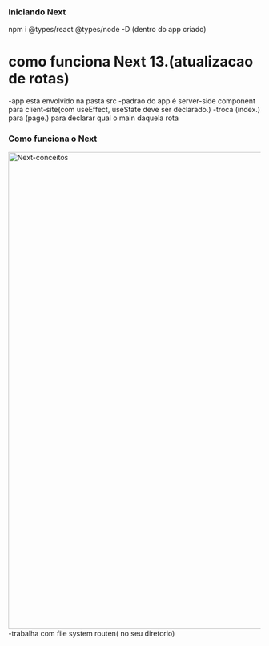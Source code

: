 <h3> Iniciando Next </h3>

npm i  @types/react @types/node -D (dentro do app criado)

# como funciona Next 13.(atualizacao de rotas)

-app esta envolvido na pasta src
-padrao do app é server-side
component para client-site(com useEffect, useState deve ser declarado.)
-troca (index.) para (page.) para declarar qual o main daquela rota

<h3>Como funciona o Next </h3>

<img width="952" alt="Next-conceitos" src="https://github.com/Guilhermefonseca2021/shop-nextjs/assets/92196697/7abb9ea8-5879-4526-be7b-4c77057e0619">
-trabalha com file system routen( no seu diretorio)
